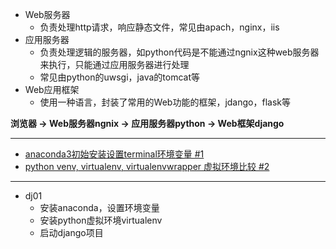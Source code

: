 



- Web服务器
  - 负责处理http请求，响应静态文件，常见由apach，nginx，iis
- 应用服务器
  - 负责处理逻辑的服务器，如python代码是不能通过ngnix这种web服务器来执行，只能通过应用服务器进行处理
  - 常见由python的uwsgi，java的tomcat等
- Web应用框架
  - 使用一种语言，封装了常用的Web功能的框架，jdango，flask等

**浏览器 -> Web服务器ngnix -> 应用服务器python -> Web框架django**

-----

- [anaconda3初始安装设置terminal环境变量 #1](https://github.com/davidkorea/django2/issues/1#issue-571842494)
- [python venv, virtualenv, virtualenvwrapper 虚拟环境比较 #2](https://github.com/davidkorea/django2/issues/2#issue-571906883)


-----


- dj01
  - 安装anaconda，设置环境变量
  - 安装python虚拟环境virtualenv
  - 启动django项目

